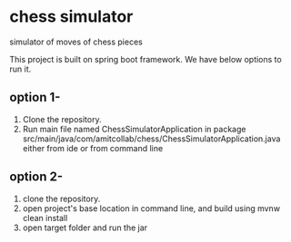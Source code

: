 # chess simulator
simulator of moves of chess pieces 


This project is built on spring boot framework. We have below options to run it.

## option 1-
1. Clone the repository.
2. Run main file named ChessSimulatorApplication in package src/main/java/com/amitcollab/chess/ChessSimulatorApplication.java either from ide or from command line

## option 2-
1. clone the repository.
2. open project's base location in command line, and build using mvnw clean install
3. open target folder and run the jar
